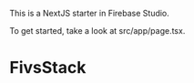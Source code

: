 This is a NextJS starter in Firebase Studio.

To get started, take a look at src/app/page.tsx.
# FivsStack
